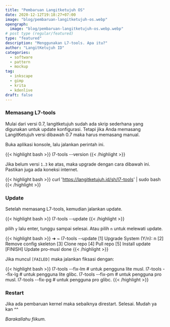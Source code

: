 ```yaml
---
title: "Pembaruan Langitketujuh OS"
date: 2020-12-12T19:18:27+07:00
image: "blog/pembaruan-langitketujuh-os.webp"
opengraph:
  image: "blog/pembaruan-langitketujuh-os.webp.webp"
# post type (regular/featured)
type: "featured"
description: "Menggunakan L7-tools. Apa itu?"
author: "LangitKetujuh ID"
categories:
  - software
  - pattern
  - mockup
tag:
  - inkscape
  - gimp
  - krita
  - kdenlive
draft: false
---
```


### Memasang L7-tools

Mulai dari versi 0.7, langitketujuh sudah ada skrip sederhana yang digunakan untuk update konfigurasi. Tetapi jika Anda memasang LangitKetujuh versi dibawah 0.7 maka harus memasang manual.

Buka aplikasi konsole, lalu jalankan perintah ini.

{{< highlight bash >}}
l7-tools --version
{{< /highlight >}}

Jika belum versi `1.3` ke atas, maka upgrade dengan cara dibawah ini. Pastikan juga ada koneksi internet.

{{< highlight bash >}}
curl 'https://langitketujuh.id/sh/l7-tools' | sudo bash
{{< /highlight >}}

### Update

Setelah memasang L7-tools, kemudian jalankan update.

{{< highlight bash >}}
l7-tools --update
{{< /highlight >}}

pilih `y` lalu enter, tunggu sampai selesai. Atau pilih `n` untuk melewati update.

{{< highlight bash >}}
➜ ~ l7-tools --update
[1] Upgrade System (Y/n): n
[2] Remove config skeleton
[3] Clone repo
[4] Pull repo
[5] Install update
[FINISH] Update pro-musl done
{{< /highlight >}}

Jika muncul `[FAILED]` maka jalankan fiksasi dengan:

{{< highlight bash >}}
l7-tools --fix-lm   # untuk pengguna lite musl.
l7-tools --fix-lg   # untuk pengguna lite glibc.
l7-tools --fix-pm   # untuk pengguna pro musl.
l7-tools --fix-pg   # untuk pengguna pro glibc.
{{< /highlight >}}

### Restart

Jika ada pembaruan kernel maka sebaiknya direstart. Selesai. Mudah ya kan ^^

_Barakallahu fiikum._
